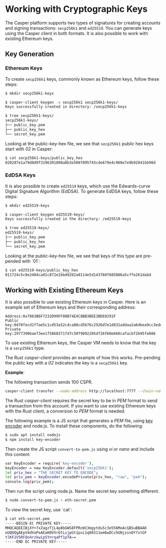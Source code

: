 # Working with Cryptographic Keys

The Casper platform supports two types of signatures for creating accounts and signing transactions: `secp256k1` and `ed25519`. You can generate keys using the Casper client in both formats. It is also possible to work with existing Ethereum keys.

## Key Generation

### Ethereum Keys

To create `secp256k1` keys, commonly known as Ethereum keys, follow these steps:

```bash
$ mkdir secp256k1-keys

$ casper-client keygen -a secp256k1 secp256k1-keys/
Keys successfully created in directory: /secp256k1-keys

$ tree secp256k1-keys/
secp256k1-keys/
├── public_key.pem
├── public_key_hex
└── secret_key.pem
```

Looking at the public-key-hex file, we see that `secp256k1` public hex keys start with _02_ in Casper:

```bash
$ cat secp256k1-keys/public_key_hex
020287e1a79d0d9f3196391808a8b3e5007895f43cde679e4c960e7e9b92841bb98d
```

### EdDSA Keys

It is also possible to create `ed25519` keys, which use the Edwards-curve Digital Signature Algorithm (EdDSA). To generate EdDSA keys, follow these steps:

```bash
$ mkdir ed25519-keys

$ casper-client keygen ed25519-keys/
Keys successfully created in the directory: /ed25519-keys

$ tree ed25519-keys/
ed25519-keys/
├── public_key.pem
├── public_key_hex
└── secret_key.pem
```

Looking at the public-key-hex file, we see that keys of this type are pre-pended with \`01\`:

```bash
$ cat ed25519-keys/public_key_hex
011724c5c8e2404ca01c872e1bbd9202a0114e5d143760f685086a5cffe261dabd
```

## Working with Existing Ethereum Keys

It is also possible to use existing Ethereum keys in Casper. Here is an example set of Ethereum keys and their corresponding address:

```
Address:0x7863B6F7232D99FF80B74E4C8BB3BEE3BDE0291F
Public key:0470fecd1f7ae5c1cd53a52c4ca88cd5b76c2926d7e1d831addaa2a64bea9cc3ede6a8e9981c609ee7ab7e3fa37ba914f2fc52f6eea9b746b6fe663afa96750d66
Private key:29773906aef3ee1f5868371fd7c50f9092205df26f60e660cafacbf2b95fe086
```

To use existing Ethereum keys, the Casper VM needs to know that the key is a `secp256k1` type.

The Rust _casper-client_ provides an example of how this works. Pre-pending the public key with a _02_ indicates the key is a `secp256k1` key.

**Example**:

The following transaction sends 100 CSPR.

```bash
casper-client transfer --node-address http://localhost:7777 --chain-name casper -t 020470fecd1f7ae5c1cd53a52c4ca88cd5b76c2926d7e1d831addaa2a64bea9cc3ede6a8e9981c609ee7ab7e3fa37ba914f2fc52f6eea9b746b6fe663afa96750d66 -a 10000000000 -k /home/mykeys/secret_key.pem -p 10000
```

The Rust _casper-client_ requires the secret key to be in _PEM_ format to send a transaction from this account. If you want to use existing Ethereum keys with the Rust client, a conversion to _PEM_ format is needed.

The following example is a JS script that generates a _PEM_ file, using [key encoder](https://github.com/blockstack/key-encoder-js) and node.js. To install these components, do the following:

```bash
$ sudo apt install nodejs
$ npm install key-encoder
```

Then create the JS script `convert-to-pem.js` using _vi_ or _nano_ and include this content:

```bash
var KeyEncoder = require('key-encoder'),
keyEncoder = new KeyEncoder.default('secp256k1');
let priv_hex = "THE SECRET KEY TO ENCODE";
let priv_pem = keyEncoder.encodePrivate(priv_hex, "raw", "pem");
console.log(priv_pem);
```

Then run the script using node.js. Name the secret key something different.

```bash
$ node convert-to-pem.js > eth-secret.pem
```

To view the secret key, use \`cat\`:

```bash
$ cat eth-secret.pem
-----BEGIN EC PRIVATE KEY-----
MHQCAQEEIBjXY+7xZagzTjL4p8bGWS8FPRcW13mgytdu5c3e556MoAcGBSuBBAAK
oUQDQgAEpV4dVaPeAEaH0VXrQtLzjpGt1pui1q08311em6wDCchGNjzsnOY7stGF
tlKF2V5RFQn4rzkwipSYnrqaPf1pTA==
-----END EC PRIVATE KEY-----
```
